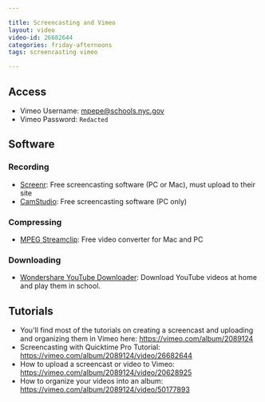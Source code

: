 ```yaml
---

title: Screencasting and Vimeo
layout: video
video-id: 26682644
categories: friday-afternoons
tags: screencasting vimeo

---
```


## Access

* Vimeo Username: mpepe@schools.nyc.gov
* Vimeo Password: `Redacted`

## Software

### Recording

* [Screenr](http://www.screenr.com/): Free screencasting software (PC or Mac), must upload to their site
* [CamStudio](http://camstudio.org/): Free screencasting software (PC only) 

### Compressing

* [MPEG Streamclip](http://www.squared5.com/): Free video converter for Mac and PC

### Downloading

* [Wondershare YouTube Downloader](http://www.wondershare.com/pro/free-youtube-downloader.html): Download YouTube videos at home and play them in school.

## Tutorials

* You'll find most of the tutorials on creating a screencast and uploading and organizing them in Vimeo here: https://vimeo.com/album/2089124
* Screencasting with Quicktime Pro Tutorial: https://vimeo.com/album/2089124/video/26682644
* How to upload a screencast or video to Vimeo: https://vimeo.com/album/2089124/video/20628925
* How to organize your videos into an album: https://vimeo.com/album/2089124/video/50177893
